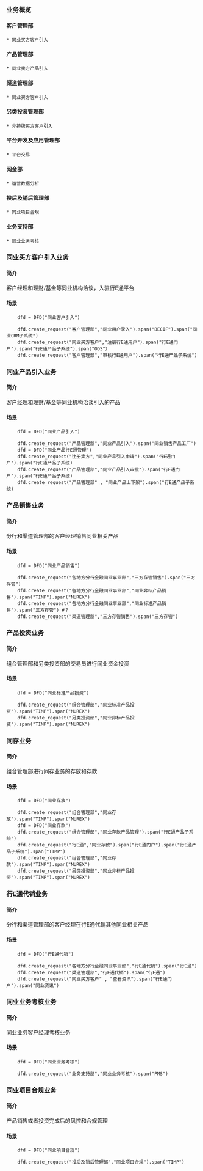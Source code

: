 ### 业务概览  

#### 客户管理部  
    * 同业买方客户引入  
#### 产品管理部  
    * 同业卖方产品引入  
#### 渠道管理部  
    * 同业买方客户引入  
#### 另类投资管理部  
    * 非持牌买方客户引入  
#### 平台开发及应用管理部   
    * 平台交易  
#### 网金部  
    * 运营数据分析  
#### 投后及销后管理部  
    * 同业项目合规  
#### 业务支持部  
    * 同业业务考核

### 同业买方客户引入业务  
#### 简介  
客户经理和理财/基金等同业机构洽谈，入驻行E通平台
#### 场景  
```
    dfd = DFD("同业客户引入")

    dfd.create_request("客户管理部","同业用户录入").span("BECIF").span("同业CRM子系统") 
    dfd.create_request("同业买方客户","注册行E通用户").span("行E通门户").span("行E通产品子系统").span("ODS"）
    dfd.create_request("客户管理部","审核行E通用户").span("行E通产品子系统")
```

### 同业产品引入业务  
#### 简介  
客户经理和理财/基金等同业机构洽谈引入的产品
#### 场景  
```
    dfd = DFD("同业产品引入")

    dfd.create_request("产品管理部","同业产品引入").span("同业销售产品工厂")
    dfd = DFD("同业产品行E通管理")
    dfd.create_request("注册卖方","同业产品引入申请").span("行E通门户").span("行E通产品子系统)
    dfd.create_request("产品管理部","同业产品引入审批").span("行E通门户").span("行E通产品子系统)
    dfd.create_request("产品管理部" , "同业产品上下架").span("行E通产品子系统)
```

### 产品销售业务
#### 简介  
分行和渠道管理部的客户经理销售同业相关产品
#### 场景  
```
    dfd = DFD("同业产品销售")

    dfd.create_request("各地方分行金融同业事业部","三方存管销售").span("三方存管")
    dfd.create_request("各地方分行金融同业事业部","同业非标产品销售").span("TIMP").span("MUREX")
    dfd.create_request("各地方分行金融同业事业部","同业标准产品销售").span("三方存管") #？
    dfd.create_request("渠道管理部","三方存管销售").span("三方存管")
```

### 产品投资业务
#### 简介  
组合管理部和另类投资部的交易员进行同业资金投资
#### 场景  
```
    dfd = DFD("同业标准产品投资")

    dfd.create_request("组合管理部","同业标准产品投资").span("TIMP").span("MUREX")
    dfd.create_request("另类投资部","同业非标产品投资").span("TIMP").span("MUREX")
```

### 同存业务
#### 简介  
组合管理部进行同存业务的存放和存款
#### 场景  
```
    dfd = DFD("同业存放")

    dfd.create_request("组合管理部","同业存放").span("TIMP").span("MUREX")
    dfd = DFD("同业存款")
    dfd.create_request("组合管理部","同业存款产品管理").span("行E通产品子系统")
    dfd.create_request("行E通","同业存款").span("行E通门户").span("行E通产品子系统").span("TIMP")
    dfd.create_request("组合管理部","同业存款").span("TIMP").span("MUREX")
    dfd.create_request("另类投资部","同业非标产品投资").span("TIMP").span("MUREX")
```

### 行E通代销业务
#### 简介  
分行和渠道管理部的客户经理在行E通代销其他同业相关产品
#### 场景  
```
    dfd = DFD("行E通代销")

    dfd.create_request("各地方分行金融同业事业部","行E通代销").span("行E通")
    dfd.create_request("渠道管理部","行E通代销").span("行E通")
    dfd.create_request("同业买方客户" , "查看资讯").span("行E通门户").span("同业资讯")
```

### 同业业务考核业务  
#### 简介  
同业业务客户经理考核业务
#### 场景  
```
    dfd = DFD("同业业务考核")

    dfd.create_request("业务支持部","同业业务考核").span("PMS")
```

### 同业项目合规业务  
#### 简介  
产品销售或者投资完成后的风控和合规管理
#### 场景  
```
    dfd = DFD("同业项目合规")

    dfd.create_request("投后及销后管理部","同业项目合规").span("TIMP")
```
